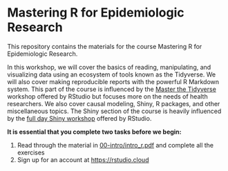 
<!-- README.md is generated from README.Rmd. Please edit that file -->

# Mastering R for Epidemiologic Research

This repository contains the materials for the course Mastering R for
Epidemiologic Research.

In this workshop, we will cover the basics of reading, manipulating, and
visualizing data using an ecosystem of tools known as the Tidyverse. We
will also cover making reproducible reports with the powerful R Markdown
system. This part of the course is influenced by the [Master the
Tidyverse](https://github.com/rstudio/master-the-tidyverse) workshop
offered by RStudio but focuses more on the needs of health researchers.
We also cover causal modeling, Shiny, R packages, and other
miscellaneous topics. The Shiny section of the course is heavily
influenced by the [full day Shiny
workshop](https://github.com/dtkaplan/shinymark) offered by RStudio.

**It is essential that you complete two tasks before we begin:**

1.  Read through the material in
    [00-intro/intro\_r.pdf](00-intro/intro_r.pdf) and complete all the
    exercises
2.  Sign up for an account at <https://rstudio.cloud>
